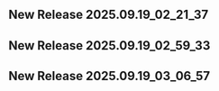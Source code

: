 ## New Release 2025.09.19_02_21_37
## New Release 2025.09.19_02_59_33
## New Release 2025.09.19_03_06_57
